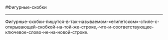 #Фигурные-скобки
*****

Фигурные-скобки-пишутся-в-так-называемом-«египетском»-стиле-с-открывающей-скобкой-на-той-же-строке,-что-и-соответствующее-ключевое-слово-не-на-новой-строке. 
